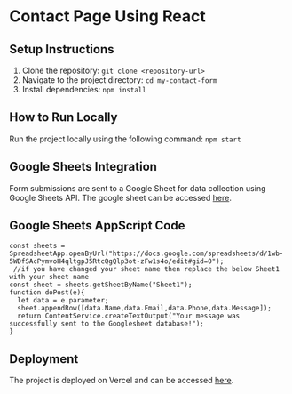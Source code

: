 # Contact Page Using React

## Setup Instructions
1. Clone the repository: `git clone <repository-url>`
2. Navigate to the project directory: `cd my-contact-form`
3. Install dependencies: `npm install`

## How to Run Locally
Run the project locally using the following command: `npm start`

## Google Sheets Integration
Form submissions are sent to a Google Sheet for data collection using Google Sheets API.
The google sheet can be accessed [here](https://docs.google.com/spreadsheets/d/1wb-5WDfSAcPymvoH4qltgpJ5RtcQgQlp3ot-zFw1s4o/edit?usp=sharing).

## Google Sheets AppScript Code

```
const sheets = SpreadsheetApp.openByUrl("https://docs.google.com/spreadsheets/d/1wb-5WDfSAcPymvoH4qltgpJ5RtcQgQlp3ot-zFw1s4o/edit#gid=0");
 //if you have changed your sheet name then replace the below Sheet1 with your sheet name
const sheet = sheets.getSheetByName("Sheet1");
function doPost(e){
  let data = e.parameter;
  sheet.appendRow([data.Name,data.Email,data.Phone,data.Message]);
  return ContentService.createTextOutput("Your message was successfully sent to the Googlesheet database!");
}
```

## Deployment
The project is deployed on Vercel and can be accessed [here](https://contact-form-drab-eight.vercel.app/).
